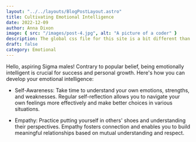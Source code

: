 ```yaml
---
layout: "../../layouts/BlogPostLayout.astro"
title: Cultivating Emotional Intelligence
date: 2022-12-09
author: Anna Dixon
image: { src: "/images/post-4.jpg", alt: "A picture of a coder" }
description: The global css file for this site is a bit different than I’d write things normally, but I’m trying to keep you from having to write a bunch of random classes.
draft: false
category: Emotional
---
```


Hello, aspiring Sigma males! Contrary to popular belief, being emotionally intelligent is crucial for success and personal growth. Here's how you can develop your emotional intelligence:

- Self-Awareness: Take time to understand your own emotions, strengths, and weaknesses. Regular self-reflection allows you to navigate your own feelings more effectively and make better choices in various situations.

- Empathy: Practice putting yourself in others' shoes and understanding their perspectives. Empathy fosters connection and enables you to build meaningful relationships based on mutual understanding and respect.
